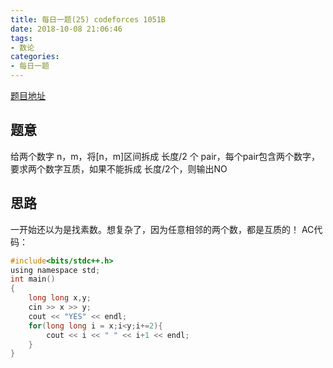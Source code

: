 ```yaml
---
title: 每日一题(25) codeforces 1051B
date: 2018-10-08 21:06:46
tags:
- 数论
categories:
- 每日一题
---
```

[题目地址](http://codeforces.com/contest/1051/problem/B)
## 题意
给两个数字 n，m，将[n，m]区间拆成 长度/2 个 pair，每个pair包含两个数字，要求两个数字互质，如果不能拆成 长度/2个，则输出NO
## 思路
一开始还以为是找素数。想复杂了，因为任意相邻的两个数，都是互质的！
AC代码：
```C
#include<bits/stdc++.h>
using namespace std;
int main()
{
	long long x,y;	
	cin >> x >> y;
	cout << "YES" << endl;
	for(long long i = x;i<y;i+=2){
		cout << i << " " << i+1 << endl;
	}
} 
```
